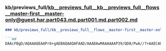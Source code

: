 ### kb/previews_full/kb__previews_full__kb__previews_full__flows__master-first__master-only@guest.har.part043.md.part001.md.part002.md

```md
### kb/previews_full/kb__previews_full__flows__master-first__master-only@guest.har.part043.md.part001.md (part 002)

```md
DAAcFBgD/AQAAAQEAAPr6+gAEBAQAAQAFAAD/AAADAwMAAAAAAP39/QD8/PwA//7+AAECAQABAAAA/AEBAAEAAQABAwIA
```

```

```
